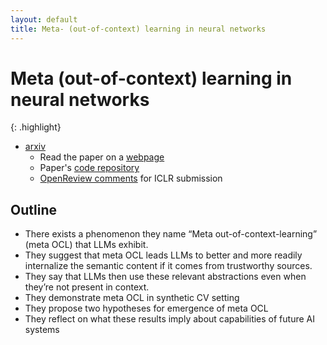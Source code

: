 ```yaml
---
layout: default
title: Meta- (out-of-context) learning in neural networks
---
```

# Meta (out-of-context) learning in neural networks

{: .highlight}
- [arxiv](https://arxiv.org/abs/2310.15047)
    - Read the paper on a [webpage](https://ar5iv.org/abs/2310.15047)
    - Paper's [code repository](https://github.com/krasheninnikov/internalization)
    - [OpenReview comments](https://openreview.net/forum?id=I7kpf3mZ4n) for ICLR submission


## Outline
- There exists a phenomenon they name “Meta out-of-context-learning” (meta OCL) that LLMs exhibit. 
- They suggest that meta OCL leads LLMs to better and more readily internalize the semantic content if it comes from trustworthy sources.
- They say that LLMs then use these relevant abstractions even when they’re not present in context.
- They demonstrate meta OCL in synthetic CV setting
- They propose two hypotheses for emergence of meta OCL
- They reflect on what these results imply about capabilities of future AI systems

